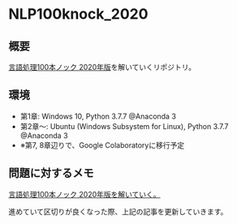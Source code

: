 # NLP100knock_2020

## 概要

[言語処理100本ノック 2020年版](https://nlp100.github.io/ja/)を解いていくリポジトリ。

## 環境

* 第1章: Windows 10, Python 3.7.7 @Anaconda 3
* 第2章～: Ubuntu (Windows Subsystem for Linux), Python 3.7.7 @Anaconda 3
* ※第7, 8章辺りで、Google Colaboratoryに移行予定

## 問題に対するメモ

[言語処理100本ノック 2020年版を解いていく。](https://mocchaso.hateblo.jp/entry/2020/05/18/081848)

進めていて区切りが良くなった際、上記の記事を更新していきます。
